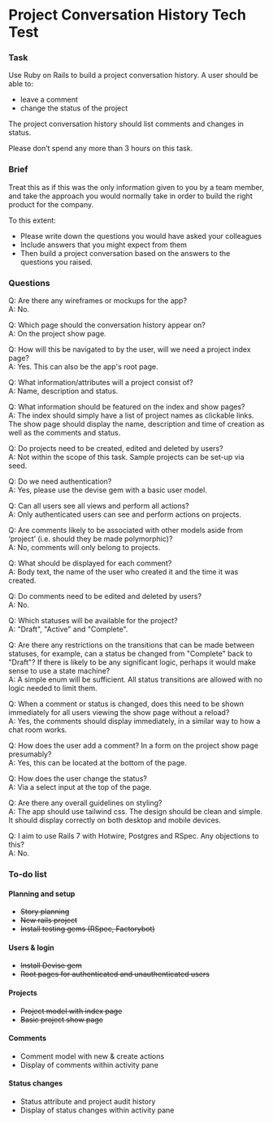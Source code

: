 # Project Conversation History Tech Test

### Task

Use Ruby on Rails to build a project conversation history. A user should be able to:

- leave a comment
- change the status of the project

The project conversation history should list comments and changes in status.

Please don’t spend any more than 3 hours on this task.

### Brief

Treat this as if this was the only information given to you by a team member, and take the approach you would normally take in order to build the right product for the company.

To this extent:

- Please write down the questions you would have asked your colleagues
- Include answers that you might expect from them
- Then build a project conversation based on the answers to the questions you raised.

### Questions

Q: Are there any wireframes or mockups for the app?\
A: No.

Q: Which page should the conversation history appear on?\
A: On the project show page.

Q: How will this be navigated to by the user, will we need a project index page?\
A: Yes. This can also be the app's root page.

Q: What information/attributes will a project consist of?\
A: Name, description and status.

Q: What information should be featured on the index and show pages?\
A: The index should simply have a list of project names as clickable links. The show page should display the name, description and time of creation as well as the comments and status.

Q: Do projects need to be created, edited and deleted by users?\
A: Not within the scope of this task. Sample projects can be set-up via seed.

Q: Do we need authentication?\
A: Yes, please use the devise gem with a basic user model.

Q: Can all users see all views and perform all actions?\
A: Only authenticated users can see and perform actions on projects.

Q: Are comments likely to be associated with other models aside from ‘project’ (i.e. should they be made polymorphic)?\
A: No, comments will only belong to projects.

Q: What should be displayed for each comment?\
A: Body text, the name of the user who created it and the time it was created.

Q: Do comments need to be edited and deleted by users?\
A: No.

Q: Which statuses will be available for the project?\
A: "Draft", "Active" and "Complete".

Q: Are there any restrictions on the transitions that can be made between statuses, for example, can a status be changed from "Complete" back to "Draft"? If there is likely to be any significant logic, perhaps it would make sense to use a state machine?\
A: A simple enum will be sufficient. All status transitions are allowed with no logic needed to limit them.

Q: When a comment or status is changed, does this need to be shown immediately for all users viewing the show page without a reload?\
A: Yes, the comments should display immediately, in a similar way to how a chat room works.

Q: How does the user add a comment? In a form on the project show page presumably?\
A: Yes, this can be located at the bottom of the page.

Q: How does the user change the status?\
A: Via a select input at the top of the page.

Q: Are there any overall guidelines on styling?\
A: The app should use tailwind css. The design should be clean and simple. It should display correctly on both desktop and mobile devices.

Q: I aim to use Rails 7 with Hotwire, Postgres and RSpec. Any objections to this?\
A: No.

### To-do list

#### Planning and setup

- ~~Story planning~~
- ~~New rails project~~
- ~~Install testing gems (RSpec, Factorybot)~~

#### Users & login

- ~~Install Devise gem~~
- ~~Root pages for authenticated and unauthenticated users~~

#### Projects

- ~~Project model with index page~~
- ~~Basic project show page~~

#### Comments

- Comment model with new & create actions
- Display of comments within activity pane

#### Status changes

- Status attribute and project audit history
- Display of status changes within activity pane
